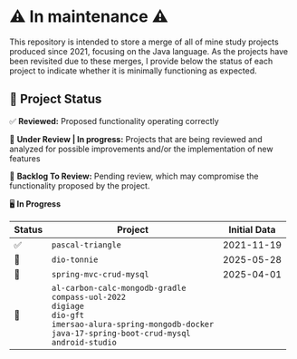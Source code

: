 # ⚠️ In maintenance ⚠️

This repository is intended to store a merge of all of mine study projects produced since 2021, focusing on the Java language. As the projects have been revisited due to these merges, I provide below the status of each project to indicate whether it is minimally functioning as expected. 

## 📂 Project Status

✅ **Reviewed:** Proposed functionality operating correctly

🔄 **Under Review | In progress:** Projects that are being reviewed and analyzed for possible improvements and/or the implementation of new features  

📌 **Backlog To Review:** Pending review, which may compromise the functionality proposed by the project.

🖥️ **In Progress**

| Status  | Project           | Initial Data | 
|---------|-------------------|--------------|
| ✅      | `pascal-triangle` | 2021-11-19   | 
| 🔄 | `dio-tonnie` | 2025-05-28 | 
| 🔄 | `spring-mvc-crud-mysql` | 2025-04-01 | 
| 📌 | `al-carbon-calc-mongodb-gradle`<br>`compass-uol-2022`<br>`digiage`<br>`dio-gft`<br>`imersao-alura-spring-mongodb-docker`<br>`java-17-spring-boot-crud-mysql`<br>`android-studio`| | 
